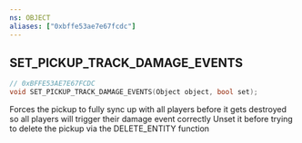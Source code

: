 ```yaml
---
ns: OBJECT
aliases: ["0xbffe53ae7e67fcdc"]
---
```

## SET_PICKUP_TRACK_DAMAGE_EVENTS

```c
// 0xBFFE53AE7E67FCDC
void SET_PICKUP_TRACK_DAMAGE_EVENTS(Object object, bool set);
```

Forces the pickup to fully sync up with all players before it gets destroyed so all players will trigger their damage event correctly
Unset it before trying to delete the pickup via the DELETE_ENTITY function

